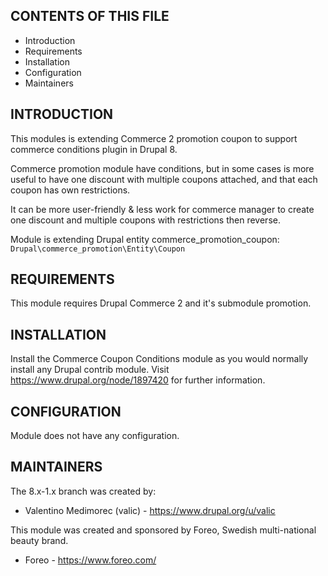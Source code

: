 CONTENTS OF THIS FILE
---------------------

* Introduction
* Requirements
* Installation
* Configuration
* Maintainers


INTRODUCTION
------------

This modules is extending Commerce 2 promotion coupon to support
commerce conditions plugin in Drupal 8.

Commerce promotion module have conditions, but in some cases is more useful
to have one discount with multiple coupons attached,
and that each coupon has own restrictions.

It can be more user-friendly & less work for commerce manager
to create one discount and multiple coupons with restrictions then reverse.

Module is extending Drupal entity commerce_promotion_coupon:
`Drupal\commerce_promotion\Entity\Coupon`

REQUIREMENTS
------------

This module requires Drupal Commerce 2 and it's submodule promotion.


INSTALLATION
------------

Install the Commerce Coupon Conditions module as you would normally install
any Drupal contrib module.
Visit https://www.drupal.org/node/1897420 for further information.


CONFIGURATION
--------------

Module does not have any configuration.


MAINTAINERS
-----------

The 8.x-1.x branch was created by:

 * Valentino Medimorec (valic) - https://www.drupal.org/u/valic

This module was created and sponsored by Foreo,
Swedish multi-national beauty brand.

 * Foreo - https://www.foreo.com/
